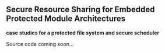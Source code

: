 ## Secure Resource Sharing for Embedded Protected Module Architectures

**case studies for a protected file system and secure scheduler**

Source code coming soon...
